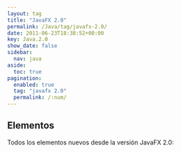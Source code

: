 ```yaml
---
layout: tag
title: "JavaFX 2.0"
permalink: /Java/tag/javafx-2.0/
date: 2011-06-23T18:38:52+00:00
key: Java.2.0
show_date: false
sidebar:
  nav: java
aside:
  toc: true
pagination: 
  enabled: true
  tag: "javafx 2.0"
  permalink: /:num/    
---
```


<h2>Elementos</h2>
Todos los elementos nuevos desde la versión JavaFX 2.0: